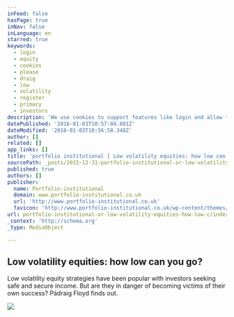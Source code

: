 ```yaml
---
inFeed: false
hasPage: true
inNav: false
inLanguage: en
starred: true
keywords:
  - login
  - equity
  - cookies
  - please
  - draig
  - low
  - volatility
  - register
  - primacy
  - investors
description: 'We use cookies to support features like login and allow trusted media partners to analyse aggregated site usage. To dismiss this message and allow cookies to be used, please click "Continue".'
datePublished: '2016-01-03T10:57:04.801Z'
dateModified: '2016-01-03T10:56:58.348Z'
author: []
related: []
app_links: []
title: 'portfolio institutional | Low volatility equities: how low can you go?'
sourcePath: _posts/2015-12-31-portfolio-institutional-or-low-volatility-equities-how-low-c.md
published: true
authors: []
publisher:
  name: Portfolio-institutional
  domain: www.portfolio-institutional.co.uk
  url: 'http://www.portfolio-institutional.co.uk'
  favicon: 'http://www.portfolio-institutional.co.uk/wp-content/themes/pi/favicon.ico'
url: portfolio-institutional-or-low-volatility-equities-how-low-c/index.html
_context: 'http://schema.org'
_type: MediaObject

---
```

<article style=""><h1>Low volatility equities: how low can you go?</h1><p>Low volatility equity strategies have been popular with investors seeking safe and secure income. But are they in danger of becoming victims of their own success? Pádraig Floyd finds out.</p><img src="https://s3-us-west-2.amazonaws.com/the-grid-img/p/ef7c2d1f4de10bbb7fbb4dc3ef06de59b51826b7.jpg" /></article>